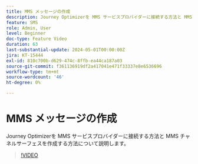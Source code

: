 ```yaml
---
title: MMS メッセージの作成
description: Journey Optimizerを MMS サービスプロバイダーに接続する方法と MMS チャネルサーフェスを作成する方法について説明します。
feature: SMS
role: Admin, User
level: Beginner
doc-type: Feature Video
duration: 63
last-substantial-update: 2024-05-01T00:00:00Z
jira: KT-15444
exl-id: 810c700b-d629-474c-8ffb-ea44ca187a03
source-git-commit: f361136919df2a417041e471f33337e8e6536696
workflow-type: tm+mt
source-wordcount: '46'
ht-degree: 0%

---
```


# MMS メッセージの作成

Journey Optimizerを MMS サービスプロバイダーに接続する方法と MMS チャネルサーフェスを作成する方法について説明します。

>[!VIDEO](https://video.tv.adobe.com/v/3428816/?learn=on)
